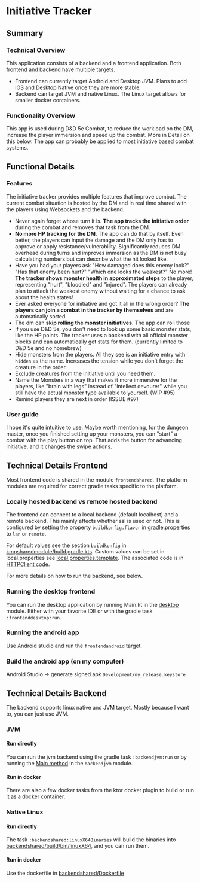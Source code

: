 # Initiative Tracker

## Summary

### Technical Overview

This application consists of a backend and a frontend application. Both frontend and backend have multiple targets.

- Frontend can currently target Android and Desktop JVM. Plans to add iOS and Desktop Native once they are more stable.
- Backend can target JVM and native Linux. The Linux target allows for smaller docker containers.

### Functionality Overview

This app is used during D&D 5e Combat, to reduce the workload on the DM, increase the player immersion and speed up the combat.
More in Detail on this below. The app can probably be applied to most initiative based combat systems.

## Functional Details

### Features
The initiative tracker provides multiple features that improve combat. The current combat situation is hosted by the DM
and in real time shared with the players using Websockets and the backend.

- Never again forget whose turn it is. **The app tracks the initiative order** during the combat and removes
  that task from the DM.
- **No more HP tracking for the DM**. The app can do that by itself. Even better, the players can input the damage and
  the DM only has to approve or apply resistance/vulnerability. Significantly reduces DM overhead during turns
  and improves immersion as the DM is not busy calculating numbers but can describe what the hit looked like.
- Have you had your players ask "How damaged does this enemy look?" "Has that enemy been hurt?" "Which one looks the weakest?"
  No more! **The tracker shows monster health in approximated steps** to the player, representing "hurt", "bloodied" and "injured".
  The players can already plan to attack the weakest enemy without waiting for a chance to ask about the health states!
- Ever asked everyone for initiative and got it all in the wrong order? **The players can join a combat in the tracker
  by themselves** and are automatically sorted.
- The dm can **skip rolling the monster initiatives**. The app can roll those
- If you use D&D 5e, you don't need to look up some basic monster stats, like the HP points. The tracker uses a backend
  with all official monster blocks and can automatically get stats for them. (currently limited to D&D 5e and no homebrew)
- Hide monsters from the players. All they see is an initiative entry with `hidden` as the name. Increases the tension
  while you don't forget the creature in the order.
- Exclude creatures from the initiative until you need them.
- Name the Monsters in a way that makes it more immersive for the players, like "brain with legs" instead of "intellect devourer"
  while you still have the actual monster type available to yourself. (WIP #95)
- Remind players they are next in order (ISSUE #97)

### User guide

I hope it's quite intuitive to use. Maybe worth mentioning, for the dungeon master, once you finished setting up
your monsters, you can "start" a combat with the play button on top. That adds the button for advancing initiative, and
it changes the swipe actions.

## Technical Details Frontend

Most frontend code is shared in the module `frontendshared`. The platform modules are required for correct
gradle tasks specific to the platform.

### Locally hosted backend vs remote hosted backend

The frontend can connect to a local backend (default localhost) and a remote backend. This mainly affects whether
ssl is used or not. This is configured by setting the property `buildkonfig.flavor` in
[gradle.properties](gradle.properties) to `lan` or `remote`.

For default values see the section `buildkonfig` in
[kmpsharedmodule/build.gradle.kts](kmpsharedmodule/build.gradle.kts). Custom values can be set in
local.properties see [local.properties.template](local.properties.template). The associated code is in
[HTTPClient code](kmpsharedmodule/src/commonMain/kotlin/de/lehrbaum/initiativetracker/networking/HttpClientExtensions.kt).

For more details on how to run the backend, see below.

### Running the desktop frontend

You can run the desktop application by running Main.kt in the [desktop](frontenddesktop) module. Either with your favorite IDE
or with the gradle task `:frontenddesktop:run`.

### Running the android app

Use Android studio and run the `frontendandroid` target.

### Build the android app (on my computer)

Android Studio -> generate signed apk `Development/my_release.keystore`

## Technical Details Backend

The backend supports linux native and JVM target. Mostly because I want to, you can just use JVM.

### JVM

#### Run directly

You can run the jvm backend using the gradle task `:backendjvm:run` or by running the
[Main method](backendjvm/src/main/kotlin/de/lehrbaum/initiativetracker/backend/Main.kt) in the `backendjvm` module.

#### Run in docker

There are also a few docker tasks from the ktor docker plugin to build or run it as a docker container.

### Native Linux

#### Run directly

The task `:backendshared:linuxX64Binaries` will build the binaries into
[backendshared/build/bin/linuxX64](backendshared/build/bin/linuxX64), and you can run them.

#### Run in docker

Use the dockerfile in [backendshared/Dockerfile](backendshared/Dockerfile)
